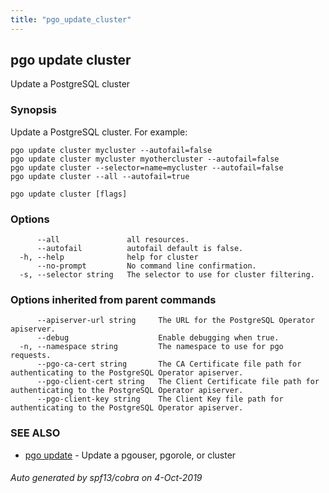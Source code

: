 ```yaml
---
title: "pgo_update_cluster"
---
```

## pgo update cluster

Update a PostgreSQL cluster

### Synopsis

Update a PostgreSQL cluster. For example:

    pgo update cluster mycluster --autofail=false
    pgo update cluster mycluster myothercluster --autofail=false
    pgo update cluster --selector=name=mycluster --autofail=false
    pgo update cluster --all --autofail=true

```
pgo update cluster [flags]
```

### Options

```
      --all               all resources.
      --autofail          autofail default is false.
  -h, --help              help for cluster
      --no-prompt         No command line confirmation.
  -s, --selector string   The selector to use for cluster filtering.
```

### Options inherited from parent commands

```
      --apiserver-url string     The URL for the PostgreSQL Operator apiserver.
      --debug                    Enable debugging when true.
  -n, --namespace string         The namespace to use for pgo requests.
      --pgo-ca-cert string       The CA Certificate file path for authenticating to the PostgreSQL Operator apiserver.
      --pgo-client-cert string   The Client Certificate file path for authenticating to the PostgreSQL Operator apiserver.
      --pgo-client-key string    The Client Key file path for authenticating to the PostgreSQL Operator apiserver.
```

### SEE ALSO

* [pgo update](/operatorcli/cli/pgo_update/)	 - Update a pgouser, pgorole, or cluster

###### Auto generated by spf13/cobra on 4-Oct-2019
